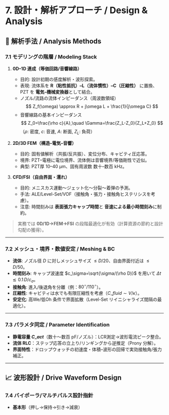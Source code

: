 # 7. 設計・解析アプローチ / Design & Analysis

## 🧪 解析手法 / Analysis Methods

### 7.1 モデリングの階層 / Modeling Stack
1. **0D–1D 連成（等価回路/音響線路）**  
   - 目的: 設計初期の感度解析・波形探索。  
   - 表現: 流体系を **R（粘性抵抗）–L（流体慣性）–C（圧縮性）** に置換、PZT を **電気–機械変換器**として結合。  
   - ノズル/流路の流体インピーダンス（周波数領域）  
     $$
     Z_f(\omega) \approx R + j\omega L + \frac{1}{j\omega C}
     $$
   - 音響線路の基本インピーダンス  
     $$
     Z_0=\frac{\rho c}{A},\quad \Gamma=\frac{Z_L-Z_0}{Z_L+Z_0}
     $$
     （$\rho$: 密度, $c$: 音速, $A$: 断面, $Z_L$: 負荷）

2. **2D/3D FEM（構造–電気–音響）**  
   - 目的: 固有値解析（共振/反共振）、変位分布、キャビティ圧応答。  
   - 境界: PZT–電極に電位境界、流体側は音響境界/等価剛性で近似。  
   - 典型: PZT厚 10–40 µm、固有周波数 数十–数百 kHz。

3. **CFD/FSI（自由界面・濡れ）**  
   - 目的: メニスカス運動～ジェット化～分裂～着弾の予測。  
   - 手法: ALE/Level-Set/VOF（接触角・張力・接触角ヒステリシスを考慮）。  
   - 注意: 時間刻みは **表面張力キャップ時間**と **音速による最小時間刻み**に制約。

> 実務では **0D/1D→FEM→FSI** の段階最適化が有効（計算資源の節約と設計勾配の獲得）。

---

### 7.2 メッシュ・境界・数値安定 / Meshing & BC
- **流体**: ノズル径 $D$ に対しメッシュサイズ $\le D/20$、自由界面付近は $\le D/50$。  
- **時間刻み**: キャップ波速度 $c_\sigma=\sqrt{\sigma/(\rho D)}$ を用いて $\Delta t \lesssim 0.1\,D/c_\sigma$。  
- **接触角**: 進入/後退角を分離（例：$80^\circ/110^\circ$）。  
- **圧縮性**: キャビティは水でも有限圧縮性を考慮（$C\_fluid\sim V/\kappa$）。  
- **安定化**: 高We/低Oh 条件で界面拡散（Level-Set リイニシャライズ間隔の最適化）。

---

### 7.3 パラメタ同定 / Parameter Identification
- **静電容量 $C\_{act}$**（数十～数百 pF/ノズル）：LCR測定→波形電流ピーク整合。  
- **流体 RLC**：ステップ応答の立上り/リンギングから逆推定（Prony 分解）。  
- **界面特性**：ドロップウォッチの初速度・体積–波形の回帰で実効接触角/張力補正。

---

## 📈 波形設計 / Drive Waveform Design

### 7.4 バイポーラ/マルチパルス設計指針
- **基本形**（押し→保持→引き→減衰）  
